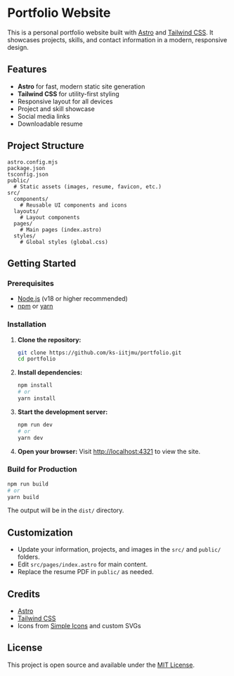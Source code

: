 # Portfolio Website

This is a personal portfolio website built with [Astro](https://astro.build/) and [Tailwind CSS](https://tailwindcss.com/). It showcases projects, skills, and contact information in a modern, responsive design.

## Features

- **Astro** for fast, modern static site generation
- **Tailwind CSS** for utility-first styling
- Responsive layout for all devices
- Project and skill showcase
- Social media links
- Downloadable resume

## Project Structure

```
astro.config.mjs
package.json
tsconfig.json
public/
  # Static assets (images, resume, favicon, etc.)
src/
  components/
    # Reusable UI components and icons
  layouts/
    # Layout components
  pages/
    # Main pages (index.astro)
  styles/
    # Global styles (global.css)
```

## Getting Started

### Prerequisites

- [Node.js](https://nodejs.org/) (v18 or higher recommended)
- [npm](https://www.npmjs.com/) or [yarn](https://yarnpkg.com/)

### Installation

1. **Clone the repository:**
   ```bash
   git clone https://github.com/ks-iitjmu/portfolio.git
   cd portfolio
   ```
2. **Install dependencies:**
   ```bash
   npm install
   # or
   yarn install
   ```
3. **Start the development server:**
   ```bash
   npm run dev
   # or
   yarn dev
   ```
4. **Open your browser:**
   Visit [http://localhost:4321](http://localhost:4321) to view the site.

### Build for Production

```bash
npm run build
# or
yarn build
```
The output will be in the `dist/` directory.

## Customization

- Update your information, projects, and images in the `src/` and `public/` folders.
- Edit `src/pages/index.astro` for main content.
- Replace the resume PDF in `public/` as needed.

## Credits

- [Astro](https://astro.build/)
- [Tailwind CSS](https://tailwindcss.com/)
- Icons from [Simple Icons](https://simpleicons.org/) and custom SVGs

## License

This project is open source and available under the [MIT License](LICENSE).
